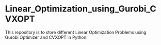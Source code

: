 # Linear_Optimization_using_Gurobi_CVXOPT
This repository is to store different Linear Optimization Problems using Gurobi Optimizer and CVXOPT in Python
